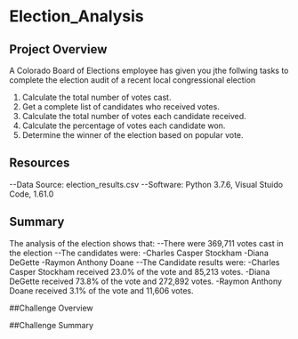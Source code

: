 # Election_Analysis

## Project Overview
A Colorado Board of Elections employee has given you jthe follwing tasks to complete the election audit of a recent local congressional election

1. Calculate the total number of votes cast.
2. Get a complete list of candidates who received votes.
3. Calculate the total number of votes each candidate received.
4. Calculate the percentage of votes each candidate won.
5. Determine the winner of the election based on popular vote.

## Resources
--Data Source: election_results.csv
--Software: Python 3.7.6, Visual Stuido Code, 1.61.0

## Summary
The analysis of the election shows that:
--There were 369,711 votes cast in the election
--The candidates were:
  -Charles Casper Stockham
  -Diana DeGette
  -Raymon Anthony Doane
--The Candidate results were:
  -Charles Casper Stockham received 23.0% of the vote and 85,213 votes.
  -Diana DeGette received 73.8% of the vote and 272,892 votes.
  -Raymon Anthony Doane received 3.1% of the vote and 11,606 votes.
  
  ##Challenge Overview
  
  ##Challenge Summary
